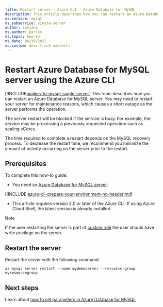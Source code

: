 ```yaml
---
title: Restart server - Azure CLI - Azure Database for MySQL
description: This article describes how you can restart an Azure Database for MySQL server using the Azure CLI.
ms.service: mysql
ms.subservice: single-server
author: savjani
ms.author: pariks
ms.topic: how-to
ms.date: 06/20/2022
ms.custom: devx-track-azurecli
---
```


# Restart Azure Database for MySQL server using the Azure CLI

[!INCLUDE[applies-to-mysql-single-server](../includes/applies-to-mysql-single-server.md)]
This topic describes how you can restart an Azure Database for MySQL server. You may need to restart your server for maintenance reasons, which causes a short outage as the server performs the operation.

The server restart will be blocked if the service is busy. For example, the service may be processing a previously requested operation such as scaling vCores.

The time required to complete a restart depends on the MySQL recovery process. To decrease the restart time, we recommend you minimize the amount of activity occurring on the server prior to the restart.

## Prerequisites

To complete this how-to guide:

- You need an [Azure Database for MySQL server](quickstart-create-server-up-azure-cli.md).
 
[!INCLUDE [azure-cli-prepare-your-environment-no-header.md](../../../includes/azure-cli-prepare-your-environment-no-header.md)]

- This article requires version 2.0 or later of the Azure CLI. If using Azure Cloud Shell, the latest version is already installed.

>[!Note]
>If the user restarting the server is part of [custom role](../../role-based-access-control/custom-roles.md) the user should have write privilege on the server.

## Restart the server

Restart the server with the following command:

```azurecli-interactive
az mysql server restart --name mydemoserver --resource-group myresourcegroup
```

## Next steps

Learn about [how to set parameters in Azure Database for MySQL](how-to-configure-server-parameters-using-cli.md)

